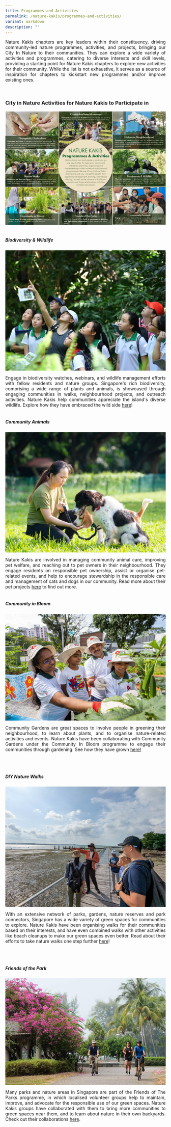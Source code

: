 ```yaml
---
title: Programmes and Activities
permalink: /nature-kakis/programmes-and-activities/
variant: markdown
description: ""
---
```

<style>
	a[target="_blank"]:after {
		content: none;
		margin: 0 3px 0 5px;
	}
</style>

<section>
<p align="justify">Nature Kakis chapters are key leaders within their constituency, driving community-led nature programmes, activities, and projects, bringing our City In Nature to their communities. They can explore a wide variety of activities and programmes, catering to diverse interests and skill levels, providing a starting point for Nature Kakis chapters to explore new activities for their community. While the list is not exhaustive, it serves as a source of inspiration for chapters to kickstart new programmes and/or improve existing ones.</p><br>
</section>

<section>
<h3 class="w3-border-bottom w3-border-light-grey w3-padding-16">City in Nature Activities for Nature Kakis to Participate in</h3>
<img src="/images/Brochure/Nature_Kakis_Brochure_A4_2Feb2024_latest.png">
<br><br></section>

<section>
<h5>Biodiversity &amp; Wildlife</h5>
			<img align="top" src="/images/BioD%20&amp;%20wildlife/BioDandWildlife__1__Resized.jpg">
			<p align="justify">Engage in biodiversity watches, webinars, and wildlife management efforts with fellow residents and nature groups. Singapore's rich biodiversity, comprising a wide range of plants and animals, is showcased through engaging communities in walks, neighbourhood projects, and outreach activities. Nature Kakis help communities appreciate the island's diverse wildlife. Explore how they have embraced the wild side <a rel="noopener noreferrer" target="_blank" href="https://go.gov.sg/citizen-science-nk">here</a>!<br><br></p></section>

<section>
<h5>Community Animals</h5>
			<img align="top" src="/images/Community%20animals/cam2dog_Resized.jpg">
<p align="justify">Nature Kakis are involved in managing community animal care, improving pet welfare, and reaching out to pet owners in their neighbourhood. They engage residents on responsible pet ownership, assist or organise pet-related events, and help to encourage stewardship in the responsible care and management of cats and dogs in our community. Read more about their pet projects <a rel="noopener noreferrer" target="_blank" href="https://go.gov.sg/community-animals">here</a> to find out more.<br><br></p></section>

<section>
<h5>Community in Bloom</h5>
	<img align="top" src="/images/CIB/CommunityInBloom__3_.jpg">
<p align="justify">Community Gardens are great spaces to involve people in greening their neighbourhood, to learn about plants, and to organise nature-related activities and events. Nature Kakis have been collaborating with Community Gardens under the Community In Bloom programme to engage their communities through gardening. See how they have grown <a rel="noopener noreferrer" target="_blank" href="https://go.gov.sg/gardeningsg-community-gardens">here!</a> </p><br><br></section>

<section>
<h5>DIY Nature Walks</h5>
<img align="top" src="/images/DIY%20Nature%20walks/GuideFacilitation_ChekJawa_2023_08_05_JacquelineChua__10__Resized.jpg">
<p align="justify">With an extensive network of parks, gardens, nature reserves and park connectors, Singapore has a wide variety of green spaces for communities to explore. Nature Kakis have been organising walks for their communities based on their interests, and have even combined walks with other activities like beach cleanups to make our green spaces even better. Read about their efforts to take nature walks one step further <a rel="noopener noreferrer" target="_blank" href="https://go.gov.sg/diy-nature-walks">here</a>!</p><br><br></section>

<section>
<h5>Friends of the Park</h5>
<img align="top" src="/images/FOTP/aywi5915.JPG">
<p align="justify">Many parks and nature areas in Singapore are part of the Friends of The Parks programme, in which localised volunteer groups help to maintain, improve, and advocate for the responsible use of our green spaces. Nature Kakis groups have collaborated with them to bring more communities to green spaces near them, and to learn about nature in their own backyards. Check out their collaborations <a rel="noopener noreferrer" target="_blank" href="https://go.gov.sg/fotp-nk">here</a>.</p><br><br></section>

